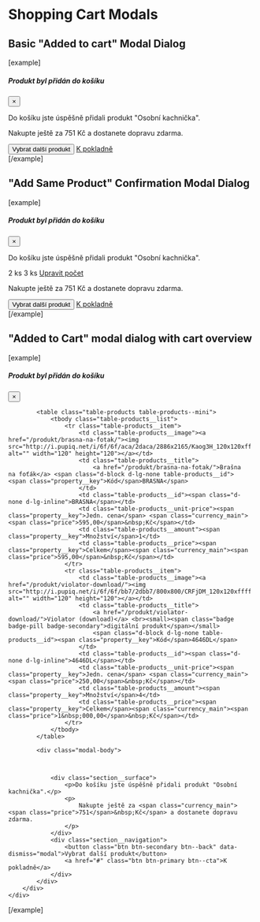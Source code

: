 Shopping Cart Modals
====================

## Basic "Added to cart" Modal Dialog

[example]
<div class="modal fade show" id="product_added_modal" tabindex="-1" role="dialog" aria-labelledby="product_added_modalLabel" style="padding-right: 12px; display: block; position: static;" aria-modal="true">
	<div class="modal-dialog" role="document">
		<div class="modal-content">
			<div class="modal-header">
				<h5 class="modal-title" id="product_added_modalLabel">Produkt byl přidán do košíku</h5>
				<button type="button" class="close" data-dismiss="modal" aria-label="zavřít">
					<span aria-hidden="true">×</span>
				</button>
			</div>
			<div class="modal-body">
				<div class="section__surface">
					<p>Do košíku jste úspěšně přidali produkt "Osobní kachnička".</p>
					<p>
						Nakupte ještě za <span class="currency_main"><span class="price">751</span>&nbsp;Kč</span> a dostanete dopravu zdarma.
					</p>
				</div>
				<div class="section__navigation">
					<button class="btn btn-secondary btn--back" data-dismiss="modal">Vybrat další produkt</button>
					<a href="#" class="btn btn-primary btn--cta">K pokladně</a>
				</div>
			</div>
		</div>
	</div>
</div>
[/example]

## "Add Same Product" Confirmation Modal Dialog

[example]
<div class="modal fade show" id="product_added_modal" tabindex="-1" role="dialog" aria-labelledby="product_added_modalLabel" style="padding-right: 12px; display: block; position: static;" aria-modal="true">
	<div class="modal-dialog" role="document">
		<div class="modal-content">
			<div class="modal-header">
				<h5 class="modal-title" id="product_added_modalLabel">Produkt byl přidán do košíku</h5>
				<button type="button" class="close" data-dismiss="modal" aria-label="zavřít">
					<span aria-hidden="true">×</span>
				</button>
			</div>
			<div class="modal-body">
				<div class="section__surface">
					<p>Do košíku jste úspěšně přidali produkt "Osobní kachnička".</p>
					<p class="modal__quantity-change">
						<span class="quantity"><span class="badge badge-secondary rounded-pill">2&nbsp;ks</span> <i class="fas fa-arrow-right"></i> <span class="badge badge-primary rounded-pill">3&nbsp;ks</span> </span><a href="" class="quantity-edit-link">Upravit počet</a>
					</p>
					<p>
						Nakupte ještě za <span class="currency_main"><span class="price">751</span>&nbsp;Kč</span> a dostanete dopravu zdarma.
					</p>
				</div>
				<div class="section__navigation">
					<button class="btn btn-secondary btn--back" data-dismiss="modal">Vybrat další produkt</button>
					<a href="#" class="btn btn-primary btn--cta">K pokladně</a>
				</div>
			</div>
		</div>
	</div>
</div>
[/example]

## "Added to Cart" modal dialog with cart overview

[example]
<div class="modal fade show" id="product_added_modal" tabindex="-1" role="dialog" aria-labelledby="product_added_modalLabel" style="padding-right: 12px; display: block; position: static;" aria-modal="true">
	<div class="modal-dialog" role="document">
		<div class="modal-content">
			<div class="modal-header">
				<h5 class="modal-title" id="product_added_modalLabel">Produkt byl přidán do košíku</h5>
				<button type="button" class="close" data-dismiss="modal" aria-label="zavřít">
					<span aria-hidden="true">×</span>
				</button>
			</div>
			
			<table class="table-products table-products--mini">
				<tbody class="table-products__list">
					<tr class="table-products__item">
						<td class="table-products__image"><a href="/produkt/brasna-na-fotak/"><img src="http://i.pupiq.net/i/6f/6f/aca/2daca/2886x2165/Kaog3H_120x120xffffff_cbdd0820323d5eb4.jpg" alt="" width="120" height="120"></a></td>
						<td class="table-products__title">
							<a href="/produkt/brasna-na-fotak/">Brašna na foťák</a> <span class="d-block d-lg-none table-products__id"><span class="property__key">Kód</span>BRASNA</span>
						</td>
						<td class="table-products__id"><span class="d-none d-lg-inline">BRASNA</span></td>
						<td class="table-products__unit-price"><span class="property__key">Jedn. cena</span> <span class="currency_main"><span class="price">595,00</span>&nbsp;Kč</span></td>
						<td class="table-products__amount"><span class="property__key">Množství</span>1</td>
						<td class="table-products__price"><span class="property__key">Celkem</span><span class="currency_main"><span class="price">595,00</span>&nbsp;Kč</span></td>
					</tr>
					<tr class="table-products__item">
						<td class="table-products__image"><a href="/produkt/violator-download/"><img src="http://i.pupiq.net/i/6f/6f/bb7/2dbb7/800x800/CRFjDM_120x120xffffff_a5edc907c202f446.jpg" alt="" width="120" height="120"></a></td>
						<td class="table-products__title">
							<a href="/produkt/violator-download/">Violator (download)</a> <br><small><span class="badge badge-pill badge-secondary">digitální produkt</span></small>
							<span class="d-block d-lg-none table-products__id"><span class="property__key">Kód</span>4646DL</span>
						</td>
						<td class="table-products__id"><span class="d-none d-lg-inline">4646DL</span></td>
						<td class="table-products__unit-price"><span class="property__key">Jedn. cena</span> <span class="currency_main"><span class="price">250,00</span>&nbsp;Kč</span></td>
						<td class="table-products__amount"><span class="property__key">Množství</span>4</td>
						<td class="table-products__price"><span class="property__key">Celkem</span><span class="currency_main"><span class="price">1&nbsp;000,00</span>&nbsp;Kč</span></td>
					</tr>
				</tbody>
			</table>

			<div class="modal-body">

				

				<div class="section__surface">
					<p>Do košíku jste úspěšně přidali produkt "Osobní kachnička".</p>
					<p>
						Nakupte ještě za <span class="currency_main"><span class="price">751</span>&nbsp;Kč</span> a dostanete dopravu zdarma.
					</p>
				</div>
				<div class="section__navigation">
					<button class="btn btn-secondary btn--back" data-dismiss="modal">Vybrat další produkt</button>
					<a href="#" class="btn btn-primary btn--cta">K pokladně</a>
				</div>
			</div>
		</div>
	</div>
</div>
[/example]